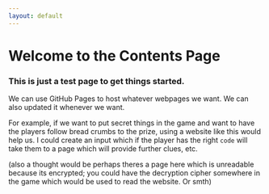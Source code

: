 ```yaml
---
layout: default
---
```

# Welcome to the Contents Page

### This is just a test page to get things started.
We can use GitHub Pages to host whatever webpages we want. We can also updated it whenever we want.

For example, if we want to put secret things in the game and want to have the players follow bread crumbs to the prize, using a website like this would help us.
I could create an input which if the player has the right `code` will take them to a page which will provide further clues, etc.

(also a thought would be perhaps theres a page here which is unreadable because its encrypted; you could have the decryption cipher somewhere in the game which would be used to read the website. Or smth)

